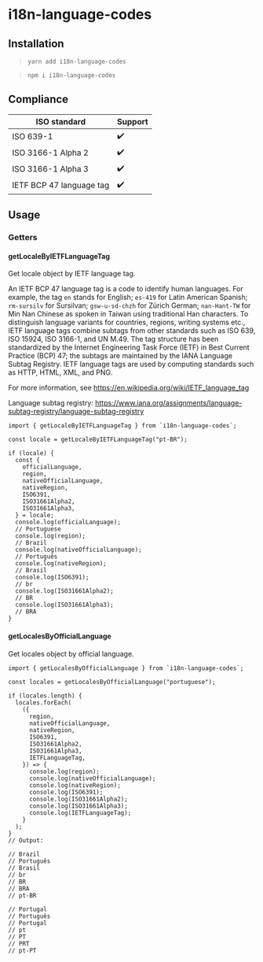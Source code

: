 # i18n-language-codes

## Installation

> `yarn add i18n-language-codes`

> `npm i i18n-language-codes`

## Compliance

| ISO standard             | Support |
| ------------------------ | ------- |
| ISO 639-1                | ✔️      |
| ISO 3166-1 Alpha 2       | ✔️      |
| ISO 3166-1 Alpha 3       | ✔️      |
| IETF BCP 47 language tag | ✔️      |

## Usage

### Getters

#### getLocaleByIETFLanguageTag

Get locale object by IETF language tag.

An IETF BCP 47 language tag is a code to identify human languages.
For example, the tag `en` stands for English; `es-419` for Latin American Spanish;
`rm-sursilv` for Sursilvan; `gsw-u-sd-chzh` for Zürich German; `nan-Hant-TW` for Min Nan Chinese as spoken in Taiwan using traditional Han characters.
To distinguish language variants for countries, regions, writing systems etc., IETF language tags combine subtags from other standards such as ISO 639, ISO 15924, ISO 3166-1, and UN M.49.
The tag structure has been standardized by the Internet Engineering Task Force (IETF) in Best Current Practice (BCP) 47; the subtags are maintained by the IANA Language Subtag Registry.
IETF language tags are used by computing standards such as HTTP, HTML, XML, and PNG.

For more information, see https://en.wikipedia.org/wiki/IETF_language_tag

Language subtag registry: https://www.iana.org/assignments/language-subtag-registry/language-subtag-registry

```tsx
import { getLocaleByIETFLanguageTag } from `i18n-language-codes`;

const locale = getLocaleByIETFLanguageTag("pt-BR");

if (locale) {
  const {
    officialLanguage,
    region,
    nativeOfficialLanguage,
    nativeRegion,
    ISO6391,
    ISO31661Alpha2,
    ISO31661Alpha3,
  } = locale;
  console.log(officialLanguage);
  // Portuguese
  console.log(region);
  // Brazil
  console.log(nativeOfficialLanguage);
  // Português
  console.log(nativeRegion);
  // Brasil
  console.log(ISO6391);
  // br
  console.log(ISO31661Alpha2);
  // BR
  console.log(ISO31661Alpha3);
  // BRA
}
```

#### getLocalesByOfficialLanguage

Get locales object by official language.

```tsx
import { getLocalesByOfficialLanguage } from `i18n-language-codes`;

const locales = getLocalesByOfficialLanguage("portuguese");

if (locales.length) {
  locales.forEach(
    ({
      region,
      nativeOfficialLanguage,
      nativeRegion,
      ISO6391,
      ISO31661Alpha2,
      ISO31661Alpha3,
      IETFLanguageTag,
    }) => {
      console.log(region);
      console.log(nativeOfficialLanguage);
      console.log(nativeRegion);
      console.log(ISO6391);
      console.log(ISO31661Alpha2);
      console.log(ISO31661Alpha3);
      console.log(IETFLanguageTag);
    }
  );
}
// Output:

// Brazil
// Português
// Brasil
// br
// BR
// BRA
// pt-BR

// Portugal
// Português
// Portugal
// pt
// PT
// PRT
// pt-PT
```
